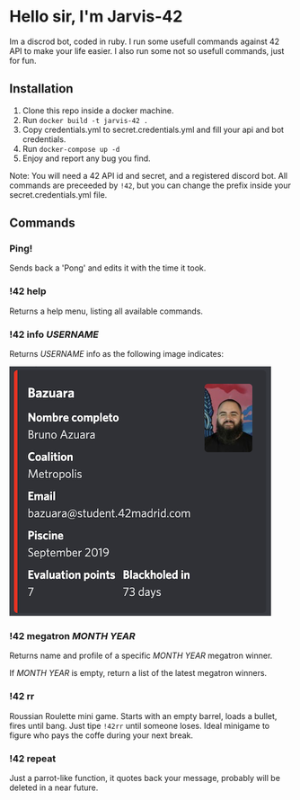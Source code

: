 # Hello sir, I'm Jarvis-42

Im a discrod bot, coded in ruby. I run some usefull commands against 42 API to make your life easier. I also run some not so usefull commands, just for fun.

## Installation

1. Clone this repo inside a docker machine.
2. Run `docker build -t jarvis-42 .`
3. Copy credentials.yml to secret.credentials.yml and fill your api and bot credentials.
4. Run `docker-compose up -d`
5. Enjoy and report any bug you find.

Note: You will need a 42 API id and secret, and a registered discord bot. All commands are preceeded by `!42`, but you can change the prefix inside your secret.credentials.yml file.

## Commands
### Ping!

Sends back a 'Pong' and edits it with the time it took.

### !42 help

Returns a help menu, listing all available commands.

### !42 info *USERNAME*

Returns *USERNAME* info as the following image indicates:

![User_info](./resources/Info_sample.png)

### !42 megatron *MONTH YEAR*

Returns name and profile of a specific *MONTH YEAR* megatron winner.

If *MONTH YEAR* is empty, return a list of the latest megatron winners.

### !42 rr
Roussian Roulette mini game. Starts with an empty barrel, loads a bullet, fires until bang.
Just tipe `!42rr` until someone loses.
Ideal minigame to figure who pays the coffe during your next break.

### !42 repeat
Just a parrot-like function, it quotes back your message, probably will be deleted in a near future.

 
